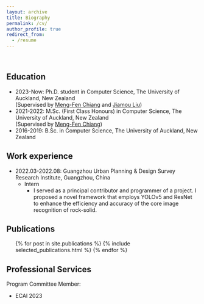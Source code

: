 ```yaml
---
layout: archive
title: Biography
permalink: /cv/
author_profile: true
redirect_from:
  - /resume
---
```



<br>

## Education
* 2023-Now: Ph.D. student in Computer Science, The University of Auckland, New Zealand <br>
(Supervised by [Meng-Fen Chiang](https://ankechiang.github.io/) and [Jiamou Liu](https://www.cs.auckland.ac.nz/~jliu036/))
* 2021-2022: M.Sc. (First Class Honours) in Computer Science, The University of Auckland, New Zealand <br>
(Supervised by [Meng-Fen Chiang](https://ankechiang.github.io/))
* 2016-2019: B.Sc. in Computer Science, The University of Auckland, New Zealand


## Work experience
* 2022.03-2022.08: Guangzhou Urban Planning & Design Survey Research Institute, Guangzhou, China
  * Intern
    * I served as a principal contributor and programmer of a project. I proposed a novel framework that employs YOLOv5 and ResNet to enhance the efficiency and accuracy of the core image recognition of rock-solid.


## Publications
  <ul>{% for post in site.publications %}
    {% include selected_publications.html %}
  {% endfor %}</ul>

## Professional Services
Program Committee Member:
  * ECAI 2023
  
